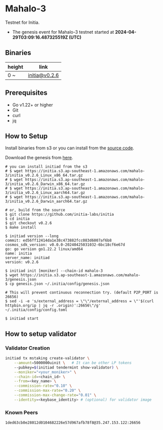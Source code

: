 # Mahalo-3

Testnet for Initia.

- The genesis event for Mahalo-3 testnet started at **2024-04-29T03:09:16.487325519Z (UTC)**

## Binaries

| height  | link  |
| ------- | ----- |
| 0      ~  | [initia@v0.2.6](https://github.com/initia-labs/initia/releases/tag/v0.2.6)                   |

## Prerequisites

- Go v1.22+ or higher
- Git
- curl
- jq

## How to Setup

Install binaries from s3 or you can install from the [source code](https://github.com/initia-labs/initia).

Download the genesis from [here](https://initia.s3.ap-southeast-1.amazonaws.com/mahalo-3/genesis.json).

```shell
# you can install initiad from the s3
# $ wget https://initia.s3.ap-southeast-1.amazonaws.com/mahalo-3/initia_v0.2.6_Linux_x86_64.tar.gz
# $ wget https://initia.s3.ap-southeast-1.amazonaws.com/mahalo-3/initia_v0.2.6_Darwin_x86_64.tar.gz 
# $ wget https://initia.s3.ap-southeast-1.amazonaws.com/mahalo-3/initia_v0.2.6_Linux_aarch64.tar.gz 
# $ wget https://initia.s3.ap-southeast-1.amazonaws.com/mahalo-3/initia_v0.2.6_Darwin_aarch64.tar.gz

# or, build from the source
$ git clone https://github.com/initia-labs/initia
$ cd initia
$ git checkout v0.2.6
$ make install

$ initiad version --long
commit: ed56ff12414da1e38c473882fcc083d6007af6b8
cosmos_sdk_version: v0.0.0-20240425031032-6bc18cf6e67d
go: go version go1.22.2 linux/amd64
name: initia
server_name: initiad
version: v0.2.6

$ initiad init [moniker] --chain-id mahalo-3
$ wget https://initia.s3.ap-southeast-1.amazonaws.com/mahalo-3/genesis.json
$ cp genesis.json ~/.initia/config/genesis.json

# This will prevent continuous reconnection try. (default P2P_PORT is 26656)
$ sed -i -e 's/external_address = \"\"/external_address = \"'$(curl httpbin.org/ip | jq -r .origin)':26656\"/g' ~/.initia/config/config.toml

$ initiad start
```

## How to setup validator

### Validator Creation

```sh
initiad tx mstaking create-validator \
    --amount=5000000uinit \   # It can be other LP tokens 
    --pubkey=$(initiad tendermint show-validator) \
    --moniker="<your_moniker>" \
    --chain-id=<chain_id> \
    --from=<key_name> \
    --commission-rate="0.10" \
    --commission-max-rate="0.20" \
    --commission-max-change-rate="0.01" \
    --identity=<keybase_identity> # (optional) for validator image
```

### Known Peers

```sh
1ded63cb0e28012d0104682226e57d967afb78f8@35.247.153.122:26656
```
